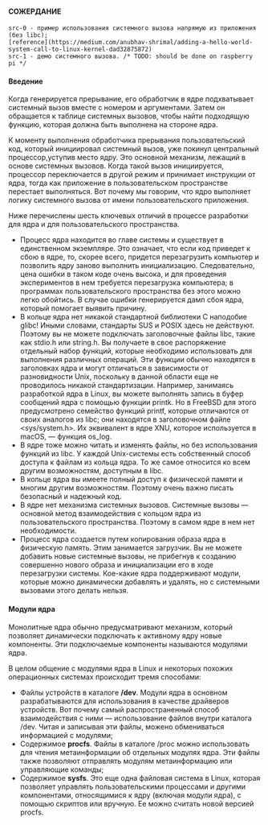 #### СОЖЕРДАНИЕ
```
src-0 - пример использования системного вызова напрямую из приложения (без libc);
[reference](https://medium.com/anubhav-shrimal/adding-a-hello-world-system-call-to-linux-kernel-dad32875872)
src-1 - демо системного вызова. /* TODO: should be done on raspberry pi */
```

#### Введение

Когда генерируется прерывание, его обработчик в ядре подхватывает
системный вызов вместе с номером и аргументами. Затем он обращается к таблице
системных вызовов, чтобы найти подходящую функцию, которая должна быть 
выполнена на стороне ядра.

К моменту выполнения обработчика прерывания пользовательский код, который 
инициировал системный вызов, уже покинул центральный процессор,уступив место ядру. 
Это основной механизм, лежащий в основе системных вызовов. 
Когда такой вызов инициируется, процессор переключается в другой режим
и принимает инструкции от ядра, тогда как приложение в пользовательском пространстве 
перестает выполняться. 
Вот почему мы говорим, что ядро выполняет логику системного вызова от имени 
пользовательского приложения.

Ниже перечислены шесть ключевых отличий в процессе разработки для ядра и для
пользовательского пространства.

 - Процесс ядра находится во главе системы и существует в единственном экземпляре. 
Это означает, что если код приведет к сбою в ядре, то, скорее всего, придется перезагрузить 
компьютер и позволить ядру заново выполнить инициализацию. Следовательно, 
цена ошибки в таком коде очень высока, и для проведения экспериментов в нем требуется 
перезагрузка компьютера; в программах пользовательского пространства без этого можно легко
обойтись. В случае ошибки генерируется дамп сбоя ядра, который помогает
выявить причину.
 - В кольце ядра нет никакой стандартной библиотеки C наподобие glibc! Иными
словами, стандарты SUS и POSIX здесь не действуют. Поэтому вы не можете
подключать заголовочные файлы libc, такие как stdio.h или string.h. Вы получаете в свое 
распоряжение отдельный набор функций, которые необходимо использовать для выполнения 
различных операций. Эти функции обычно находятся в заголовках ядра и могут отличаться 
в зависимости от разновидности Unix, поскольку в данной области еще не проводилось никакой 
стандартизации.
Например, занимаясь разработкой ядра в Linux, вы можете выполнять запись
в буфер сообщений ядра с помощью функции printk. Но в FreeBSD для этого
предусмотрено семейство функций printf, которые отличаются от своих аналогов из libc; 
они находятся в заголовочном файле <sys/system.h>. Их эквивалент в ядре XNU, которое используется 
в macOS, — функция os_log.
 - В ядре тоже можно читать и изменять файлы, но без использования функций
из libc. У каждой Unix-системы есть собственный способ доступа к файлам из
кольца ядра. То же самое относится ко всем другим возможностям, доступным
в libc.
 - В кольце ядра вы имеете полный доступ к физической памяти и многим другим
возможностям. Поэтому очень важно писать безопасный и надежный код.
 - В ядре нет механизма системных вызовов. Системные вызовы — основной метод
взаимодействия с кольцом ядра из пользовательского пространства. Поэтому
в самом ядре в нем нет необходимости.
 - Процесс ядра создается путем копирования образа ядра в физическую память.
Этим занимается загрузчик. Вы не можете добавить новые системные вызовы,
не прибегнув к созданию совершенно нового образа и инициализации его в ходе
перезагрузки системы. Кое-какие ядра поддерживают модули, которые можно
динамически добавлять и удалять, но с системными вызовами этого делать
нельзя.

#### Модули ядра

Монолитные ядра обычно предусматривают механизм, который позволяет динамически 
подключать к активному ядру новые компоненты. 
Эти подключаемые компоненты называются модулями ядра.

В целом общение с модулями ядра в Linux и некоторых похожих операционных системах 
происходит тремя способами:

- Файлы устройств в каталоге **/dev**. Модули ядра в основном разрабатываются
для использования в качестве драйверов устройств. Вот почему самый распространенный 
способ взаимодействия с ними — использование файлов внутри
каталога /dev. Читая и записывая эти файлы, можено обмениваться информацией с модулями;
- Содержимое **procfs**. Файлы в каталоге /proc можно использовать для чтения
метаинформации об отдельных модулях ядра. Эти файлы также позволяют отправлять модулям 
метаинформацию или управляющие команды;
 - Содержимое **sysfs**. Это еще одна файловая система в Linux, которая позволяет
управлять пользовательскими процессами и другими компонентами, относящимися к ядру 
(включая модули ядра), с помощью скриптов или вручную. Ее можно считать новой версией procfs.

